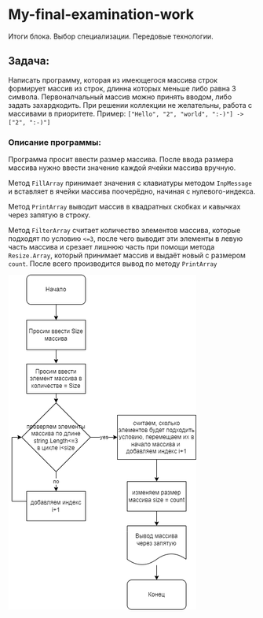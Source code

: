 # My-final-examination-work
Итоги блока. Выбор специализации. Передовые технологии.

## Задача:
Написать программу, которая из имеющегося массива строк формирует массив из строк, длинна которых меньше либо равна 3 символа. 
Первоналчальный массив можно принять вводом, либо задать захардкодить. 
При решении коллекции не желательны, работа с массивами в приоритете. 
Пример: `["Hello", "2", "world", ":-)"] -> ["2", ":-)"]`

### Описание программы:
Программа просит ввести размер массива.
После ввода размера массива нужно ввести значение каждой ячейки массива вручную.

Метод `FillArray` принимает значения с клавиатуры методом `InpMessage` и вставляет в ячейки массива поочерёдно, начиная с нулевого-индекса.

Метод `PrintArray` выводит массив в квадратных скобках и кавычках через запятую в строку.

Метод `FilterArray` считает количество элементов массива, которые подходят по условию `<=3`, после чего выводит эти элементы в левую часть массива и срезает лишнюю часть при помощи метода `Resize.Array`, который принимает массив и выдаёт новый с размером `count`. После всего производится вывод по методу `PrintArray`

![альтернативный текст](Exam.png)

